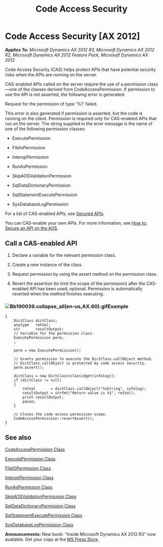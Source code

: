 ﻿---
title: Code Access Security
TOCTitle: Code Access Security
ms:assetid: 09299e91-5b73-4cf5-a17e-f1f39b6bae76
ms:mtpsurl: https://msdn.microsoft.com/en-us/library/Bb190039(v=AX.60)
ms:contentKeyID: 35240335
ms.date: 05/18/2015
mtps_version: v=AX.60
---

# Code Access Security [AX 2012]


_**Applies To:** Microsoft Dynamics AX 2012 R3, Microsoft Dynamics AX 2012 R2, Microsoft Dynamics AX 2012 Feature Pack, Microsoft Dynamics AX 2012_

Code Access Security (CAS) helps protect APIs that have potential security risks when the APIs are running on the server.

CAS-enabled APIs called on the server require the use of a permission class—one of the classes derived from CodeAccessPermission. If permission to use the API is not asserted, the following error is generated:

Request for the permission of type '%1' failed.

This error is also generated if permission is asserted, but the code is running on the client. Permission is required only for CAS-enabled APIs that run on the server. The string supplied in the error message is the name of one of the following permission classes:

  - ExecutePermission

  - FileIoPermission

  - InteropPermission

  - RunAsPermission

  - SkipAOSValidationPermission

  - SqlDataDictionaryPermission

  - SqlStatementExecutePermission

  - SysDatabaseLogPermission

For a list of CAS-enabled APIs, see [Secured APIs](secured-apis.md).

You can CAS-enable your own APIs. For more information, see [How to: Secure an API on the AOS](how-to-secure-an-api-on-the-aos.md).

## Call a CAS-enabled API

1.  Declare a variable for the relevant permission class.

2.  Create a new instance of the class.

3.  Request permission by using the assert method on the permission class.

4.  Revert the assertion (to limit the scope of the permission) after the CAS-enabled API has been used; optional. Permission is automatically reverted when the method finishes executing.

### ![Bb190039.collapse\_all(en-us,AX.60).gif](images/Gg863931.collapse_all(en-us,AX.60).gif "Bb190039.collapse_all(en-us,AX.60).gif")Example

    {
        DictClass dictClass;
        anytype   retVal;
        str       resultOutput;
        // Variable for the permission class.
        ExecutePermission perm;
        ;
        
        perm = new ExecutePermission();
     
        // Grants permission to execute the DictClass.callObject method.
        // DictClass.callObject is protected by code access security.
        perm.assert();
     
        dictClass = new DictClass(classidget(infolog));
        if (dictClass != null)
        {
            retVal       = dictClass.callObject("toString", infolog);
            resultOutput = strfmt("Return value is %1", retVal);
            print resultOutput;
            pause;
        }
        
        // Closes the code access permission scope.
        CodeAccessPermission::revertAssert();
    }

## See also

[CodeAccessPermission Class](https://msdn.microsoft.com/en-us/library/gg803417\(v=ax.60\))

[ExecutePermission Class](https://msdn.microsoft.com/en-us/library/gg839532\(v=ax.60\))

[FileIOPermission Class](https://msdn.microsoft.com/en-us/library/gg839563\(v=ax.60\))

[InteropPermission Class](https://msdn.microsoft.com/en-us/library/gg921452\(v=ax.60\))

[RunAsPermission Class](https://msdn.microsoft.com/en-us/library/gg926091\(v=ax.60\))

[SkipAOSValidationPermission Class](https://msdn.microsoft.com/en-us/library/gg957747\(v=ax.60\))

[SqlDataDictionaryPermission Class](https://msdn.microsoft.com/en-us/library/gg947234\(v=ax.60\))

[SqlStatementExecutePermission Class](https://msdn.microsoft.com/en-us/library/gg947244\(v=ax.60\))

[SysDatabaseLogPermission Class](https://msdn.microsoft.com/en-us/library/gg945593\(v=ax.60\))

  
**Announcements:** New book: "Inside Microsoft Dynamics AX 2012 R3" now available. Get your copy at the [MS Press Store](https://www.microsoftpressstore.com/store/inside-microsoft-dynamics-ax-2012-r3-9780735685109).

